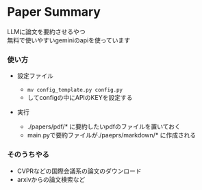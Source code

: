 # Paper Summary
LLMに論文を要約させるやつ  
無料で使いやすいgeminiのapiを使っています  

### 使い方
- 設定ファイル
    - `mv config_template.py config.py`
    - してconfigの中にAPIのKEYを設定する

- 実行
    - ./papers/pdf/* に要約したいpdfのファイルを置いておく
    - main.pyで要約ファイルが./paeprs/markdown/* に作成される


### そのうちやる
- CVPRなどの国際会議系の論文のダウンロード
- arxivからの論文検索など
